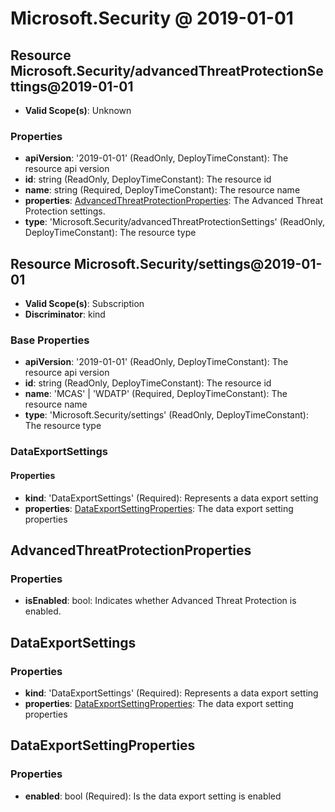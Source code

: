 # Microsoft.Security @ 2019-01-01

## Resource Microsoft.Security/advancedThreatProtectionSettings@2019-01-01
* **Valid Scope(s)**: Unknown
### Properties
* **apiVersion**: '2019-01-01' (ReadOnly, DeployTimeConstant): The resource api version
* **id**: string (ReadOnly, DeployTimeConstant): The resource id
* **name**: string (Required, DeployTimeConstant): The resource name
* **properties**: [AdvancedThreatProtectionProperties](#advancedthreatprotectionproperties): The Advanced Threat Protection settings.
* **type**: 'Microsoft.Security/advancedThreatProtectionSettings' (ReadOnly, DeployTimeConstant): The resource type

## Resource Microsoft.Security/settings@2019-01-01
* **Valid Scope(s)**: Subscription
* **Discriminator**: kind
### Base Properties
* **apiVersion**: '2019-01-01' (ReadOnly, DeployTimeConstant): The resource api version
* **id**: string (ReadOnly, DeployTimeConstant): The resource id
* **name**: 'MCAS' | 'WDATP' (Required, DeployTimeConstant): The resource name
* **type**: 'Microsoft.Security/settings' (ReadOnly, DeployTimeConstant): The resource type
### DataExportSettings
#### Properties
* **kind**: 'DataExportSettings' (Required): Represents a data export setting
* **properties**: [DataExportSettingProperties](#dataexportsettingproperties): The data export setting properties


## AdvancedThreatProtectionProperties
### Properties
* **isEnabled**: bool: Indicates whether Advanced Threat Protection is enabled.

## DataExportSettings
### Properties
* **kind**: 'DataExportSettings' (Required): Represents a data export setting
* **properties**: [DataExportSettingProperties](#dataexportsettingproperties): The data export setting properties

## DataExportSettingProperties
### Properties
* **enabled**: bool (Required): Is the data export setting is enabled

